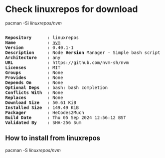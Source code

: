 # Check linuxrepos for download

pacman -Si *linuxrepos/nvm*

<div class="highlight"><pre class="highlight"><text>
<b>Repository</b>      : linuxrepos
<b>Name</b>            : <a href="../../x86_64/nvm-0.40.1-1-any.pkg.tar.zst">nvm</a>
<b>Version</b>         : 0.40.1-1
<b>Description</b>     : Node <b>Version</b> Manager - Simple bash script to manage multiple active node.js versions
<b>Architecture</b>    : any
<b>URL</b>             : https://github.com/nvm-sh/nvm
<b>Licenses</b>        : MIT
<b>Groups</b>          : None
<b>Provides</b>        : None
<b>Depends On</b>      : None
<b>Optional Deps</b>   : bash: bash completion
<b>Conflicts With</b>  : None
<b>Replaces</b>        : None
<b>Download Size</b>   : 50.61 KiB
<b>Installed Size</b>  : 149.49 KiB
<b>Packager</b>        : HeCodes2Much <wayne6324@gmail.com>
<b>Build Date</b>      : Thu 05 Sep 2024 12:56:12 BST
<b>Validated By</b>    : SHA-256 Sum
</text></pre></div>

## How to install from linuxrepos

pacman -S *linuxrepos/nvm*
